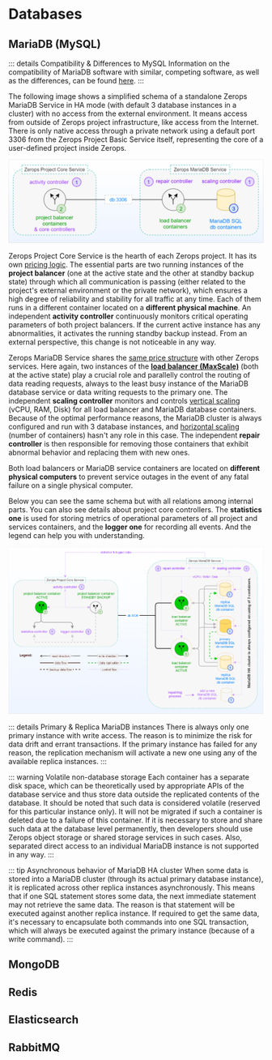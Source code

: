 # Databases

## MariaDB (MySQL)

<!-- markdownlint-disable DOCSMD004 -->
::: details Compatibility & Differences to MySQL
Information on the compatibility of MariaDB software with similar, competing software, as well as the differences, can be found [here](https://mariadb.com/kb/en/compatibility-differences).
:::
<!-- markdownlint-enable DOCSMD004 -->

The following image shows a simplified schema of a standalone Zerops MariaDB Service in HA mode (with default 3 database instances in a cluster) with no access from the external environment. It means access from outside of Zerops project infrastructure, like access from the Internet. There is only native access through a private network using a default port 3306 from the Zerops Project Basic Service itself, representing the core of a user-defined project inside Zerops.

![Zerops MariaDB Service](./images/Zerops-MariaDB-Service-Base.png "Zerops MariaDB Service")

Zerops Project Core Service is the hearth of each Zerops project. It has its own [pricing logic](/documentation/overview/pricing.html#projects). The essential parts are two running instances of the **project balancer** (one at the active state and the other at standby backup state) through which all communication is passing (either related to the project's external environment or the private network), which ensures a high degree of reliability and stability for all traffic at any time. Each of them runs in a different container located on a **different physical machine**. An independent **activity controller** continuously monitors critical operating parameters of both project balancers. If the current active instance has any abnormalities, it activates the running standby backup instead. From an external perspective, this change is not noticeable in any way.

Zerops MariaDB Service shares the [same price structure](/documentation/overview/pricing.html#services) with other Zerops services. Here again, two instances of the **[load balancer (MaxScale)](https://mariadb.com/kb/en/maxscale)** (both at the active state) play a crucial role and parallelly control the routing of data reading requests, always to the least busy instance of the MariaDB database service or data writing requests to the primary one. The independent **scaling controller** monitors and controls [vertical scaling](/documentation/automatic-scaling/how-automatic-scaling-works.html#vertical-scaling) (vCPU, RAM, Disk) for all load balancer and MariaDB database containers. Because of the optimal performance reasons, the MariaDB cluster is always configured and run with 3 database instances, and [horizontal scaling](/documentation/automatic-scaling/how-automatic-scaling-works.html#horizontal-scaling) (number of containers) hasn't any role in this case. The independent **repair controller** is then responsible for removing those containers that exhibit abnormal behavior and replacing them with new ones.

Both load balancers or MariaDB service containers are located on **different physical computers** to prevent service outages in the event of any fatal failure on a single physical computer.

Below you can see the same schema but with all relations among internal parts. You can also see details about project core controllers. The **statistics one** is used for storing metrics of operational parameters of all project and services containers, and the **logger one** for recording all events. And the legend can help you with understanding.

![Zerops MariaDB Service](./images/Zerops-MariaDB-Service-Detail.png "Zerops MariaDB Service")

<!-- markdownlint-disable DOCSMD004 -->
::: details Primary & Replica MariaDB instances
There is always only one primary instance with write access. The reason is to minimize the risk for data drift and errant transactions. If the primary instance has failed for any reason, the replication mechanism will activate a new one using any of the available replica instances.
:::
<!-- markdownlint-enable DOCSMD004 -->

<!-- markdownlint-disable DOCSMD004 -->
::: warning Volatile non-database storage
Each container has a separate disk space, which can be theoretically used by appropriate APIs of the database service and thus store data outside the replicated contents of the database. It should be noted that such data is considered volatile (reserved for this particular instance only). It will not be migrated if such a container is deleted due to a failure of this container. If it is necessary to store and share such data at the database level permanently, then developers should use Zerops object storage or shared storage services in such cases. Also, separated direct access to an individual MariaDB instance is not supported in any way.
:::
<!-- markdownlint-enable DOCSMD004 -->

<!-- markdownlint-disable DOCSMD004 -->
::: tip Asynchronous behavior of MariaDB HA cluster
When some data is stored into a MariaDB cluster (through its actual primary database instance), it is replicated across other replica instances asynchronously. This means that if one SQL statement stores some data, the next immediate statement may not retrieve the same data. The reason is that statement will be executed against another replica instance. If required to get the same data, it's necessary to encapsulate both commands into one SQL transaction, which will always be executed against the primary instance (because of a write command).
:::
<!-- markdownlint-enable DOCSMD004 -->

## MongoDB

## Redis

## Elasticsearch

## RabbitMQ
